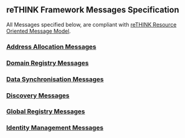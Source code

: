## reTHINK Framework Messages Specification

All Messages specified below, are compliant with [reTHINK Resource Oriented Message Model](../datamodel/core/message).

### [Address Allocation Messages](address-allocation-messages.md)

### [Domain Registry Messages](registration-messages.md)

### [Data Synchronisation Messages](data-sync-messages.md)

### [Discovery Messages](discovery-messages.md)

### [Global Registry Messages](global-registry-messages.md)

### [Identity Management Messages](identity-management-messages.md)
